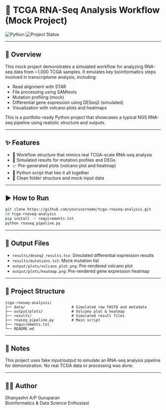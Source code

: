 # 🧬 TCGA RNA-Seq Analysis Workflow (Mock Project)

![Python](https://img.shields.io/badge/Built%20With-Python-blue?style=flat&logo=python)
![Project Status](https://img.shields.io/badge/Status-Demo%20Project-success?style=flat)

---

## 🔎 Overview

This mock project demonstrates a simulated workflow for analyzing RNA-seq data from ~1,000 TCGA samples. It emulates key bioinformatics steps involved in transcriptome analysis, including:

- Read alignment with STAR
- File processing using SAMtools
- Mutation profiling (mock)
- Differential gene expression using DESeq2 (simulated)
- Visualization with volcano plots and heatmaps

This is a portfolio-ready Python project that showcases a typical NGS RNA-seq pipeline using realistic structure and outputs.

---

## ✨ Features

- 🧬 Workflow structure that mimics real TCGA-scale RNA-seq analysis
- 🧪 Simulated results for mutation profiles and DEGs
- 📈 Pre-generated plots (volcano plot and heatmap)
- 🐍 Python script that ties it all together
- 📂 Clean folder structure and mock input data

---

## ▶️ How to Run

```bash
git clone https://github.com/yourusername/tcga-rnaseq-analysis.git
cd tcga-rnaseq-analysis
pip install -r requirements.txt
python rnaseq_pipeline.py
```

---

## 📁 Output Files

- `results/deseq2_results.tsv`: Simulated differential expression results
- `results/mutations.txt`: Mock mutation list
- `output/plots/volcano_plot.png`: Pre-rendered volcano plot
- `output/plots/heatmap.png`: Pre-rendered gene expression heatmap

---

## 📂 Project Structure

```
tcga-rnaseq-analysis/
├── data/                     # Simulated raw FASTQ and metadata
├── output/plots/             # Volcano plot & heatmap
├── results/                  # Simulated result files
├── rnaseq_pipeline.py        # Main script
├── requirements.txt
└── README.md
```

---

## 📌 Notes

This project uses fake input/output to simulate an RNA-seq analysis pipeline for demonstration. No real TCGA data or processing was done.

---

## 👩‍💻 Author

Dhanyashri A/P Guruparan  
Bioinformatics & Data Science Enthusiast
